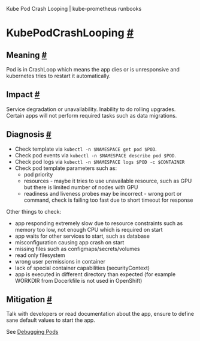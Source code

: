 Kube Pod Crash Looping | kube-prometheus runbooks

KubePodCrashLooping
[#](#kubepodcrashlooping)
=============================================

Meaning
[#](#meaning)
---------------------

Pod is in CrashLoop which means the app dies or is unresponsive and
kubernetes tries to restart it automatically.

Impact
[#](#impact)
-------------------

Service degradation or unavailability.
Inability to do rolling upgrades.
Certain apps will not perform required tasks such as data migrations.

Diagnosis
[#](#diagnosis)
-------------------------

* Check template via `kubectl -n $NAMESPACE get pod $POD`.
* Check pod events via `kubectl -n $NAMESPACE describe pod $POD`.
* Check pod logs via `kubectl -n $NAMESPACE logs $POD -c $CONTAINER`
* Check pod template parameters such as:
  + pod priority
  + resources - maybe it tries to use unavailable resource, such as GPU but
    there is limited number of nodes with GPU
  + readiness and liveness probes may be incorrect - wrong port or command,
    check is failing too fast due to short timeout for response

Other things to check:

* app responding extremely slow due to resource constraints such as memory too
  low, not enough CPU which is required on start
* app waits for other services to start, such as database
* misconfiguration causing app crash on start
* missing files such as configmaps/secrets/volumes
* read only filesystem
* wrong user permissions in container
* lack of special container capabilities (securityContext)
* app is executed in different directory than expected
  (for example WORKDIR from Docerkfile is not used in OpenShift)

Mitigation
[#](#mitigation)
---------------------------

Talk with developers or read documentation about the app, ensure to define
sane default values to start the app.

See [Debugging Pods](https://kubernetes.io/docs/tasks/debug-application-cluster/debug-application/#debugging-pods)